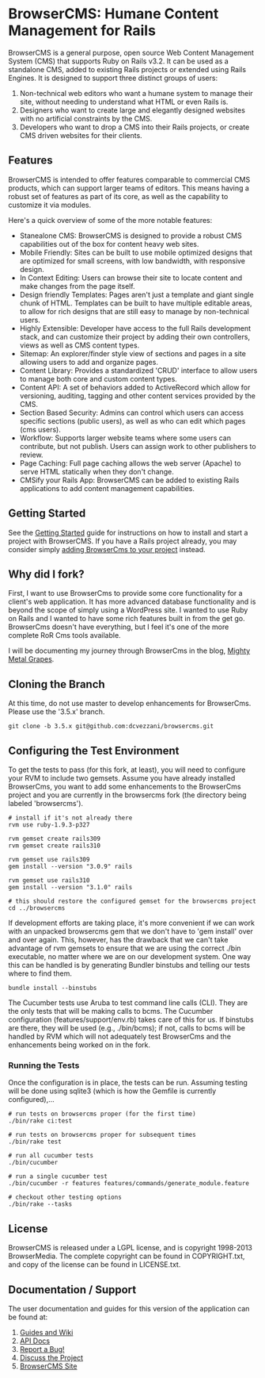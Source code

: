 # BrowserCMS: Humane Content Management for Rails

BrowserCMS is a general purpose, open source Web Content Management System (CMS) that supports Ruby on Rails v3.2. It can be used as a standalone CMS, added to existing Rails projects or extended using Rails Engines. It is designed to support three distinct groups of users:

1. Non-technical web editors who want a humane system to manage their site, without needing to understand what HTML or even Rails is.
2. Designers who want to create large and elegantly designed websites with no artificial constraints by the CMS.
3. Developers who want to drop a CMS into their Rails projects, or create CMS driven websites for their clients.

## Features
BrowserCMS is intended to offer features comparable to commercial CMS products, which can support larger teams of editors. This means having a robust set of features as part of its core, as well as the capability to customize it via modules.

Here's a quick overview of some of the more notable features:

* Stanealone CMS: BrowserCMS is designed to provide a robust CMS capabilities out of the box for content heavy web sites.
* Mobile Friendly: Sites can be built to use mobile optimized designs that are optimized for small screens, with low bandwidth, with responsive design.
* In Context Editing: Users can browse their site to locate content and make changes from the page itself.
* Design friendly Templates: Pages aren't just a template and giant single chunk of HTML. Templates can be built to have multiple editable areas, to allow for rich designs that are still easy to manage by non-technical users.
* Highly Extensible: Developer have access to the full Rails development stack, and can customize their project by adding their own controllers, views as well as CMS content types.
* Sitemap: An explorer/finder style view of sections and pages in a site allowing users to add and organize pages.
* Content Library: Provides a standardized 'CRUD' interface to allow users to manage both core and custom content types.
* Content API: A set of behaviors added to ActiveRecord which allow for versioning, auditing, tagging and other content services provided by the CMS.
* Section Based Security: Admins can control which users can access specific sections (public users), as well as who can edit which pages (cms users).
* Workflow: Supports larger website teams where some users can contribute, but not publish. Users can assign work to other publishers to review.
* Page Caching: Full page caching allows the web server (Apache) to serve HTML statically when they don't change.
* CMSify your Rails App: BrowserCMS can be added to existing Rails applications to add content management capabilities.

## Getting Started
See the [Getting Started](https://github.com/browsermedia/browsercms/wiki/Getting-Started) guide for instructions on how to install and start a project with BrowserCMS.  If you have a Rails project already, you may consider simply [adding BrowserCms to your project](https://github.com/browsermedia/browsercms/wiki/Adding-BrowserCMS-to-an-existing-Rails-project) instead.

## Why did I fork?
First, I want to use BrowserCms to provide some core functionality for a client's web application.  It has more advanced database functionality and is beyond the scope of simply using a WordPress site.  I wanted to use Ruby on Rails and I wanted to have some rich features built in from the get go.  BrowserCms doesn't have everything, but I feel it's one of the more complete RoR Cms tools available.

I will be documenting my journey through BrowserCms in the blog, [Mighty Metal Grapes](http://mighty-metal-grapes.blogspot.com/).

## Cloning the Branch
At this time, do not use master to develop enhancements for BrowserCms.  Please use the '3.5.x' branch.

    git clone -b 3.5.x git@github.com:dcvezzani/browsercms.git

## Configuring the Test Environment
To get the tests to pass (for this fork, at least), you will need to configure your RVM to include two gemsets.  Assume you have already installed BrowserCms, you want to add some enhancements to the BrowserCms project and you are currently in the browsercms fork (the directory being labeled 'browsercms').

    # install if it's not already there
    rvm use ruby-1.9.3-p327

    rvm gemset create rails309
    rvm gemset create rails310

    rvm gemset use rails309
    gem install --version "3.0.9" rails

    rvm gemset use rails310
    gem install --version "3.1.0" rails

    # this should restore the configured gemset for the browsercms project
    cd ../browsercms

If development efforts are taking place, it's more convenient if we can work with an unpacked browsercms gem that we don't have to 'gem install' over and over again.  This, however, has the drawback that we can't take advantage of rvm gemsets to ensure that we are using the correct ./bin executable, no matter where we are on our development system.  One way this can be handled is by generating Bundler binstubs and telling our tests where to find them.

    bundle install --binstubs

The Cucumber tests use Aruba to test command line calls (CLI).  They are the only tests that will be making calls to bcms.  The Cucumber configuration (features/support/env.rb) takes care of this for us.  If binstubs are there, they will be used (e.g., ./bin/bcms); if not, calls to bcms will be handled by RVM which will not adequately test BrowserCms and the enhancements being worked on in the fork.

### Running the Tests
Once the configuration is in place, the tests can be run.  Assuming testing will be done using sqlite3 (which is how the Gemfile is currently configured),...

    # run tests on browsercms proper (for the first time)
    ./bin/rake ci:test

    # run tests on browsercms proper for subsequent times
    ./bin/rake test

    # run all cucumber tests
    ./bin/cucumber

    # run a single cucumber test
    ./bin/cucumber -r features features/commands/generate_module.feature

    # checkout other testing options
    ./bin/rake --tasks

## License
BrowserCMS is released under a LGPL license, and is copyright 1998-2013 BrowserMedia. The complete copyright can be found in COPYRIGHT.txt, and copy of the license can be found in LICENSE.txt.

## Documentation / Support
The user documentation and guides for this version of the application can be found at:

1. [Guides and Wiki](http://wiki.github.com/browsermedia/browsercms)
2. [API Docs](http://rubydoc.info/gems/browsercms/)
3. [Report a Bug!](https://github.com/browsermedia/browsercms/issues)
4. [Discuss the Project](http://groups.google.com/group/browsercms)
5. [BrowserCMS Site](http://browsercms.org)
